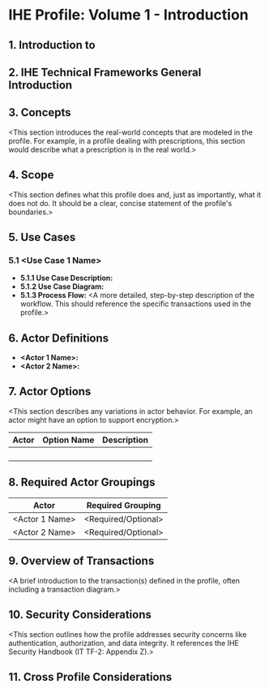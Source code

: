 # IHE Profile: Volume 1 - Introduction

## 1. Introduction to <Profile Name>

<This section should provide a brief introduction to the profile.>

## 2. IHE Technical Frameworks General Introduction

<This boilerplate text references the general IHE Technical Frameworks.>

## 3. Concepts

<This section introduces the real-world concepts that are modeled in the profile. For example, in a profile dealing with prescriptions, this section would describe what a prescription is in the real world.>

## 4. Scope

<This section defines what this profile does and, just as importantly, what it does not do. It should be a clear, concise statement of the profile's boundaries.>

## 5. Use Cases

### 5.1 <Use Case 1 Name>

- **5.1.1 Use Case Description:** <A prose description of the clinical or operational scenario.>
- **5.1.2 Use Case Diagram:** <A simple diagram showing the actors and their interactions.>
- **5.1.3 Process Flow:** <A more detailed, step-by-step description of the workflow. This should reference the specific transactions used in the profile.>

## 6. Actor Definitions

- **<Actor 1 Name>:** <Brief description of the role this actor plays.>
- **<Actor 2 Name>:** <Brief description of the role this actor plays.>

## 7. Actor Options

<This section describes any variations in actor behavior. For example, an actor might have an option to support encryption.>

| Actor         | Option Name            | Description                               |
|---------------|------------------------|-------------------------------------------|
| <Actor Name>  | <Option Name>          | <Description of the option>               |

## 8. Required Actor Groupings

<This section specifies which actors must be implemented together in a product to claim conformance to the profile.>

| Actor                 | Required Grouping |
|-----------------------|-------------------|
| <Actor 1 Name>        | <Required/Optional>|
| <Actor 2 Name>        | <Required/Optional>|


## 9. Overview of Transactions

<A brief introduction to the transaction(s) defined in the profile, often including a transaction diagram.>

## 10. Security Considerations

<This section outlines how the profile addresses security concerns like authentication, authorization, and data integrity. It references the IHE Security Handbook (IT TF-2: Appendix Z).>

## 11. Cross Profile Considerations

<This section describes how this profile interacts with other IHE profiles.>